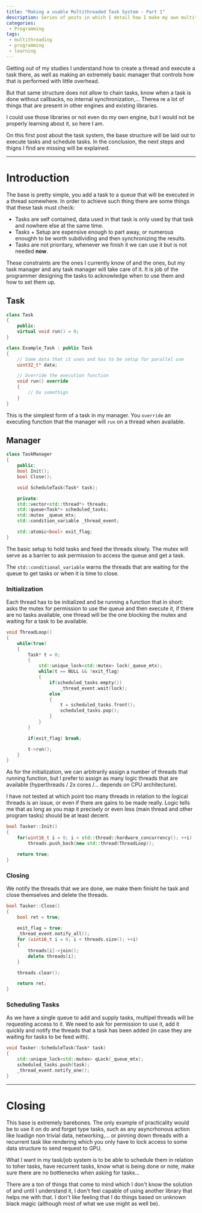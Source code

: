 ```yaml
---
title: "Making a usable Multithreaded Task System - Part 1"
description: Series of posts in which I detail how I make my own multithreaded task/job system
categories:
 - Programming
tags:
 - multithreading
 - programming
 - learning
---
```


Getting out of my studies I understand how to create a thread and execute a task there, as well as making an extremely basic manager that controls how that is performed with little overhead.

But that same structure does not allow to chain tasks, know when a task is done without callbacks, no internal synchronization,... Therea re a lot of things that are present in other engines and existing libraries.

I could use those libraries or not even do my own engine, but I would not be properly learning about it, so here I am.

On this first post about the task system, the base structure will be laid out to execute tasks and schedule tasks. In the conclusion, the next steps and thigns I find are missing will be explained.

---

# Introduction

The base is pretty simple, you add a task to a queue that will be executed in a thread somewhere. In order to achieve such thing there are some things that these task must check:
 * Tasks are self contained, data used in that task is only used by that task and nowhere else at the same time.
 * Tasks + Setup are expensive enough to part away, or numerous enoughh to be worth subdividing and then synchronizing the results.
 * Tasks are not prioritary, whenever we finish it we can use it but is not needed **now**.

These constraints are the ones I currently know of and the ones, but my task manager and any task manager will take care of it. It is job of the programmer designing the tasks to acknowledge when to use them and how to set them up.

## Task

~~~c++
class Task
{
    public:
    virtual void run() = 0;
}

class Example_Task : public Task
{
    // Some data that it uses and has to be setup for parallel use
    uint32_t* data;

    // Override the execution function
    void run() override
    {
        // Do somethign
    }
}
~~~

This is the simplest form of a task in my manager. You `override` an executing function that the manager will `run` on a thread when available.

## Manager

~~~c++
class TaskManager
{
    public:
    bool Init();
    bool Close();

    void ScheduleTask(Task* task);

    private:
    std::vector<std::thread*> threads;
    std::queue<Task*> scheduled_tasks;
    std::mutex _queue_mtx;
    std::condition_variable _thread_event;

    std::atomic<bool> exit_flag;
}
~~~

The basic setup to hold tasks and feed the threads slowly. The mutex will serve as a barrier to ask permission to access the queue and get a task.

The `std::conditional_variable` warns the threads that are waiting for the queue to get tasks or when it is time to close.

### Initialization

Each thread has to be initialized and be running a function that in short: asks the mutex for permission to use the queue and then execute it, if there are no tasks available, one thread will be the one blocking the mutex and waiting for a task to be available.

~~~c++
void ThreadLoop()
{
    while(true)
    {
        Task* t = 0;
        {
            std::unique_lock<std::mutex> lock(_queue_mtx);
            while(t == NULL && !exit_flag)
            {
                if(scheduled_tasks.empty())
                    _thread_event.wait(lock);
                else
                {
                    t = scheduled_tasks.front();
                    scheduled_tasks.pop();
                }
            }
        }

        if(exit_flag) break;

        t->run();
    }
}
~~~

As for the initialization, we can arbitrarily assign a number of threads that running function, but I prefer to assign as many logic threads that are available (hyperthreads / 2x cores /... depends on CPU architecture).

I have not tested at which point too many threads in relation to the logical threads is an issue, or even if there are gains to be made really. Logic tells me that as long as you map it precisely or even less (main thread and other program tasks) should be at least decent.

~~~c++
bool Tasker::Init()
{
    for(uint16_t i = 0; i < std::thread::hardware_concurrency(); ++i)
        threads.push_back(new std::thread(ThreadLoop));

    return true;
}
~~~

### Closing

We notify the threads that we are done, we make them finisht he task and close themselves and delete the threads.

~~~c++
bool Tasker::Close()
{
    bool ret = true;
    
    exit_flag = true;
    _thread_event.notify_all();
    for (uint16_t i = 0; i < threads.size(); ++i)
    {
        threads[i]->join();
        delete threads[i];
    }

    threads.clear();

    return ret;
}
~~~

### Scheduling Tasks

As we have a single queue to add and supply tasks, multipel threads will be requesting access to it. We need to ask for permission to use it, add it quickly and notify the threads that a task has been added (in case they are waiting for tasks to be feed with).

~~~c++
void Tasker::ScheduleTask(Task* task)
{
    std::unique_lock<std::mutex> qLock(_queue_mtx);
    scheduled_tasks.push(task);
    _thread_event.notify_one();
}
~~~

---

# Closing

This base is extremely barebones. The only example of practicality would be to use it on do and forget type tasks, such as any asyncrhonous action like loadign non trivial data, networking,... or pinning down threads with a recurrent task like rendering which you only have to lock access to some data structure to send request to GPU.

What I want in my task/job system is to be able to schedule them in relation to toher tasks, have recurrent tasks, know what is being done or note, make sure there are no bottlenecks when asking for tasks...

There are a ton of things that come to mind which I don't know the solution of and until I understand it, I don't feel capable of using another library that helps me with that. I don't like feeling that I do things based on unknown black magic (although most of what we use might as well be).